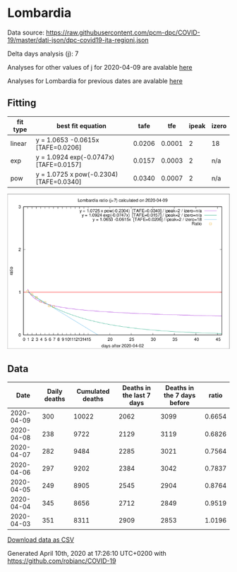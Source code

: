# Lombardia

Data source: https://raw.githubusercontent.com/pcm-dpc/COVID-19/master/dati-json/dpc-covid19-ita-regioni.json

Delta days analysis (j): 7

Analyses for other values of j for 2020-04-09 are avalable [here](../README.md)

Analyses for Lombardia for previous dates are avalable [here](../../README.md)

## Fitting 
|fit type|best fit equation|tafe|tfe|ipeak|izero|
|-------|-----|--------|------|---|---|
|linear|y = 1.0653 -0.0615x  [TAFE=0.0206]|0.0206|0.0001|2|18|
|exp|y = 1.0924 exp(-0.0747x)  [TAFE=0.0157]|0.0157|0.0003|2|n/a|
|pow|y = 1.0725 x pow(-0.2304)  [TAFE=0.0340]|0.0340|0.0007|2|n/a|

![Plot](COVID-19_lombardia_j7_2020-04-09.png)

## Data
|Date|Daily deaths|Cumulated deaths|Deaths in the last 7 days|Deaths in the 7 days before|ratio|
|----|----------|-----------|-------|--------------------|-----|
|2020-04-09|300|10022|2062|3099|0.6654|
|2020-04-08|238|9722|2129|3119|0.6826|
|2020-04-07|282|9484|2285|3021|0.7564|
|2020-04-06|297|9202|2384|3042|0.7837|
|2020-04-05|249|8905|2545|2904|0.8764|
|2020-04-04|345|8656|2712|2849|0.9519|
|2020-04-03|351|8311|2909|2853|1.0196|

[Download data as CSV](COVID-19_lombardia_j7_2020-04-09.csv)

Generated April 10th, 2020 at 17:26:10 UTC+0200 with https://github.com/robianc/COVID-19
